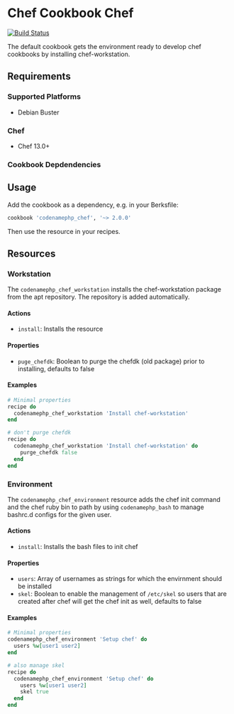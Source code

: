 # Chef Cookbook Chef
[![Build Status](https://travis-ci.com/codenamephp/chef.cookbook.chef.svg?branch=master)](https://travis-ci.com/codenamephp/chef.cookbook.chef)

The default cookbook gets the environment ready to develop chef cookbooks by installing chef-workstation.

## Requirements

### Supported Platforms

- Debian Buster

### Chef

- Chef 13.0+

### Cookbook Depdendencies

## Usage

Add the cookbook as a dependency, e.g. in your Berksfile:

```ruby
cookbook 'codenamephp_chef', '~> 2.0.0'
```

Then use the resource in your recipes. 

## Resources

### Workstation
The `codenamephp_chef_workstation` installs the chef-workstation package from the apt repository. The repository is added automatically.

#### Actions
- `install`: Installs the resource

#### Properties
- `puge_chefdk`: Boolean to purge the chefdk (old package) prior to installing, defaults to false

#### Examples
```ruby
# Minimal properties
recipe do
  codenamephp_chef_workstation 'Install chef-workstation'
end

# don't purge chefdk
recipe do
  codenamephp_chef_workstation 'Install chef-workstation' do
    purge_chefdk false
  end
end
```

### Environment
The `codenamephp_chef_environment` resource adds the chef init command and the chef ruby bin to path by using `codenamephp_bash` to manage bashrc.d
configs for the given user.

#### Actions
- `install`: Installs the bash files to init chef

#### Properties
- `users`: Array of usernames as strings for which the envirnment should be installed
- `skel`: Boolean to enable the management of `/etc/skel` so users that are created after chef will get the chef init as well, defaults to false

#### Examples
```ruby
# Minimal properties
codenamephp_chef_environment 'Setup chef' do
  users %w[user1 user2]
end

# also manage skel
recipe do
  codenamephp_chef_environment 'Setup chef' do
    users %w[user1 user2]
    skel true
  end
end
```